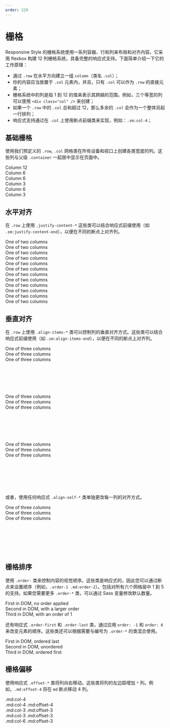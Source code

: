 ```yaml
---
order: 220
---
```


# 栅格

Responsive Style 的栅格系统使用一系列容器、行和列来布局和对齐内容。它采用 flexbox 构建 12 列栅格系统，具备完整的响应式支持。下面简单介绍一下它的工作原理：

- 通过 `.row` 在水平方向建立一组 `column`（类名 `.col`）；
- 你的内容应当放置于 `.col` 元素内，并且，只有 `.col` 可以作为 `.row` 的直接元素；
- 栅格系统中的列是指 1 到 12 的值来表示其跨越的范围。例如，三个等宽的列可以使用 `<div class="col" />` 来创建；
- 如果一个 `.row` 中的 `.col` 总和超过 12，那么多余的 `.col` 会作为一个整体另起一行排列；
- 响应式支持通过在 `.col` 上使用断点前缀类来实现，例如：`.sm:col-4`；

## 基础栅格

使用我们预定义的 `.row`, `.col` 网格类在所有设备和视口上创建各类宽度的列。这些列与父级 `.container` 一起居中显示在页面中。

<Story title="基础栅格">
<div class="demo-columns container text-center my-5">
  <div class="row mb-3 mb-3">
    <div class="col">
      Column 12
    </div>
  </div>
  <div class="row mb-3 mb-3">
    <div class="col">
      Column 6
    </div>
    <div class="col">
      Column 6
    </div>
  </div>
  <div class="row mb-3 mb-3">
    <div class="col">
      Column 3
    </div>
    <div class="col">
      Column 6
    </div>
    <div class="col">
      Column 3
    </div>
  </div>
</div>
</Story>

## 水平对齐

在 `.row` 上使用 `.justify-content-*` 这些类可以结合响应式前缀使用（如 `.sm:justify-content-end`），以便在不同的断点上对齐列。

<Story title="水平对齐">
<div class="demo-columns container text-center my-5">
  <div class="row justify-content-start lg:justify-content-center mb-3">
    <div class="col-4">
      One of two columns
    </div>
    <div class="col-4">
      One of two columns
    </div>
  </div>
  <div class="row justify-content-center mb-3">
    <div class="col-4">
      One of two columns
    </div>
    <div class="col-4">
      One of two columns
    </div>
  </div>
  <div class="row justify-content-end mb-3">
    <div class="col-4">
      One of two columns
    </div>
    <div class="col-4">
      One of two columns
    </div>
  </div>
  <div class="row justify-content-around mb-3">
    <div class="col-4">
      One of two columns
    </div>
    <div class="col-4">
      One of two columns
    </div>
  </div>
  <div class="row justify-content-between mb-3">
    <div class="col-4">
      One of two columns
    </div>
    <div class="col-4">
      One of two columns
    </div>
  </div>
  <div class="row justify-content-evenly mb-3">
    <div class="col-4">
      One of two columns
    </div>
    <div class="col-4">
      One of two columns
    </div>
  </div>
</div>
</Story>

## 垂直对齐

在 `.row` 上使用 `.align-items-*` 类可以控制列的垂直对齐方式。这些类可以结合响应式前缀使用（如 `.sm:align-items-end`），以便在不同的断点上对齐列。

<Story title="垂直对齐">
<div class="demo-columns container text-center bg-gray my-5">
  <div class="row align-items-start lg:align-items-center" style="height: 150px;">
    <div class="col">
      One of three columns
    </div>
    <div class="col">
      One of three columns
    </div>
    <div class="col">
      One of three columns
    </div>
  </div>
</div>
<div class="demo-columns container text-center bg-gray my-5">
  <div class="row align-items-center" style="height: 150px;">
    <div class="col">
      One of three columns
    </div>
    <div class="col">
      One of three columns
    </div>
    <div class="col">
      One of three columns
    </div>
  </div>
</div>
<div class="demo-columns container text-center bg-gray my-5">
  <div class="row align-items-end" style="height: 150px;">
    <div class="col">
      One of three columns
    </div>
    <div class="col">
      One of three columns
    </div>
    <div class="col">
      One of three columns
    </div>
  </div>
</div>
</Story>

或者，使用任何响应式 `.align-self-*` 类单独更改每一列的对齐方式。

<Story title="独立垂直对齐">
<div class="demo-columns container text-center bg-gray">
  <div class="row" style="height: 150px;">
    <div class="col align-self-start">
      One of three columns
    </div>
    <div class="col align-self-center">
      One of three columns
    </div>
    <div class="col align-self-end">
      One of three columns
    </div>
  </div>
</div>
</Story>

## 栅格排序

使用 `.order-` 类来控制内容的视觉顺序。这些类是响应式的，因此您可以通过断点来设置顺序（例如，`.order-1 .md:order-2`）。包括对所有六个网格层中 1 到 5 的支持。如果您需要更多 `.order-*` 类，可以通过 Sass 变量修改默认数量。

<Story title="栅格排序">
<div class="demo-columns container text-center my-5">
  <div class="row">
    <div class="col">
      First in DOM, no order applied
    </div>
    <div class="col order-5">
      Second in DOM, with a larger order
    </div>
    <div class="col order-1">
      Third in DOM, with an order of 1
    </div>
  </div>
</div>
</Story>

还有响应式 `.order-first` 和 `.order-last` 类，通过应用 `order: -1` 和 `order: 6` 来改变元素的顺序。这些类还可以根据需要与编号为 `.order-*` 的类混合使用。

<Story title="特殊栅格排序类">
<div class="demo-columns container text-center my-5">
  <div class="row">
    <div class="col order-last">
      First in DOM, ordered last
    </div>
    <div class="col">
      Second in DOM, unordered
    </div>
    <div class="col order-first">
      Third in DOM, ordered first
    </div>
  </div>
</div>
</Story>

## 栅格偏移

使用响应式 `.offset-*` 类将列向右移动。这些类将列的左边距增加 `*` 列。例如，`.md:offset-4` 将在 `md` 断点移动 4 列。

<Story title="栅格偏移">
<div class="demo-columns container text-center my-5">
  <div class="row">
    <div class="md:col-4">.md:col-4</div>
    <div class="md:col-4 md:offset-4">.md:col-4 .md:offset-4</div>
  </div>
  <div class="row">
    <div class="md:col-3 md:offset-3">.md:col-3 .md:offset-3</div>
    <div class="md:col-3 md:offset-3">.md:col-3 .md:offset-3</div>
  </div>
  <div class="row">
    <div class="md:col-6 md:offset-3">.md:col-6 .md:offset-3</div>
  </div>
</div>
</Story>
